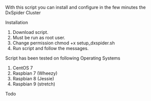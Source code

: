 With this script you can install and configure in the few minutes the DxSpider Cluster

Installation

1. Download script.
2. Must be run as root user.
3. Change permission
    chmod +x setup_dxspider.sh
4. Run script and follow the messages.


Script has been tested on following Operating Systems

1. CentOS 7
2. Raspbian 7 (Wheezy)
3. Raspbian 8 (Jessie)
4. Raspbian 9 (stretch)
    
    
Todo

